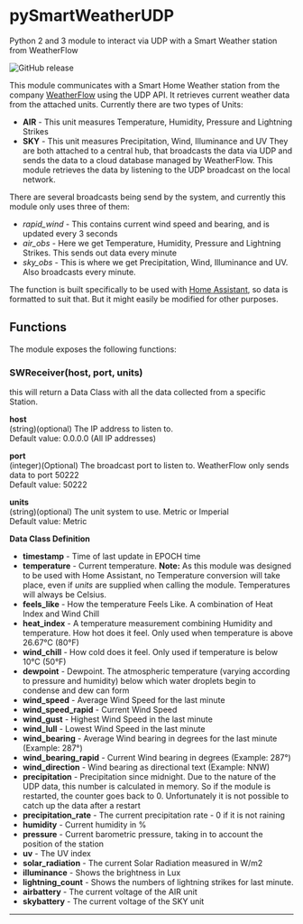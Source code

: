 # pySmartWeatherUDP
Python 2 and 3 module to interact via UDP with a Smart Weather station from WeatherFlow

![GitHub release](https://img.shields.io/github/release/briis/pysmartweatherudp.svg)

This module communicates with a Smart Home Weather station from the company [WeatherFlow](http://weatherflow.com/smart-home-weather-stations/) using the UDP API. It retrieves current weather data from the attached units. Currently there are two types of Units:
* **AIR** - This unit measures Temperature, Humidity, Pressure and Lightning Strikes
* **SKY** - This unit measures Precipitation, Wind, Illuminance and UV
They are both attached to a central hub, that broadcasts the data via UDP and sends the data to a cloud database managed by WeatherFlow. This module retrieves the data by listening to the UDP broadcast on the local network.

There are several broadcasts being send by the system, and currently this module only uses three of them:
* *rapid_wind* - This contains current wind speed and bearing, and is updated every 3 seconds
* *air_obs* - Here we get Temperature, Humidity, Pressure and Lightning Strikes. This sends out data every minute
* *sky_obs* - This is where we get Precipitation, Wind, Illuminance and UV. Also broadcasts every minute.

The function is built specifically to be used with [Home Assistant](https://www.home-assistant.io/), so data is formatted to suit that. But it might easily be modified for other purposes.

## Functions
The module exposes the following functions:<br>
### SWReceiver(host, port, units)
this will return a Data Class with all the data collected from a specific Station.<br>

**host**<br>
(string)(optional) The IP address to listen to.<br>
Default value: 0.0.0.0 (All IP addresses)

**port**<br>
(integer)(Optional) The broadcast port to listen to. WeatherFlow only sends data to port 50222<br>
Default value: 50222

**units**<br>
(string)(optional) The unit system to use. Metric or Imperial<br>
Default value: Metric<br>

**Data Class Definition**<br>
* **timestamp** - Time of last update in EPOCH time
* **temperature** - Current temperature. **Note:** As this module was designed to be used with Home Assistant, no Temperature conversion will take place, even if *units* are supplied when calling the module. Temperatures will always be Celsius.
* **feels_like** - How the temperature Feels Like. A combination of Heat Index and Wind Chill
* **heat_index** - A temperature measurement combining Humidity and temperature. How hot does it feel. Only used when temperature is above 26.67°C (80°F)
* **wind_chill** - How cold does it feel. Only used if temperature is below 10°C (50°F)
* **dewpoint** - Dewpoint. The atmospheric temperature (varying according to pressure and humidity) below which water droplets begin to condense and dew can form
* **wind_speed** - Average Wind Speed for the last minute
* **wind_speed_rapid** - Current Wind Speed
* **wind_gust** - Highest Wind Speed in the last minute
* **wind_lull** - Lowest Wind Speed in the last minute
* **wind_bearing** - Average Wind bearing in degrees for the last minute (Example: 287°)
* **wind_bearing_rapid** - Current Wind bearing in degrees (Example: 287°)
* **wind_direction** - Wind bearing as directional text (Example: NNW)
* **precipitation** - Precipitation since midnight. Due to the nature of the UDP data, this number is calculated in memory. So if the module is restarted, the counter goes back to 0. Unfortunately it is not possible to catch up the data after a restart
* **precipitation_rate** - The current precipitation rate - 0 if it is not raining
* **humidity** - Current humidity in %
* **pressure** - Current barometric pressure, taking in to account the position of the station
* **uv** - The UV index
* **solar_radiation** - The current Solar Radiation measured in W/m2
* **illuminance** - Shows the brightness in Lux
* **lightning_count** - Shows the numbers of lightning strikes for last minute.
* **airbattery** - The current voltage of the AIR unit
* **skybattery** - The current voltage of the SKY unit
<hr>
